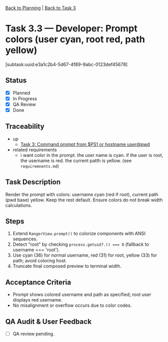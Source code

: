<!--
SPDX-License-Identifier: AGPL-3.0-only + AI-GPL-Addendum
Copyright (c) 2025 The Web4Articles Authors
Copyleft: See AGPLv3 (./LICENSE) and AI-GPL Addendum (./AI-GPL.md)
Backlinks: /LICENSE , /AI-GPL.md
Use of `scrum.pmo` roles/process docs with AI is subject to AI-GPL copyleft unless dual-licensed.
-->

[Back to Planning](./planning.md) | [Back to Task 3](./task-3.md)

# Task 3.3 — Developer: Prompt colors (user cyan, root red, path yellow)

[subtask:uuid:e3a1c2b4-5d67-4f89-9abc-0123def45678]

## Status
- [x] Planned
- [x] In Progress
 - [x] QA Review
 - [x] Done

## Traceability
- up
  - [Task 3: Command prompt from $PS1 or hostname user@pwd](./task-3.md)
- related requirements
  - i want color in the prompt. the user name is cyan. if the user is root, the username is red. the current patth is yellow. (see `requiremnents.md`)

## Task Description
Render the prompt with colors: username cyan (red if root), current path (pwd base) yellow. Keep the rest default. Ensure colors do not break width calculations.

## Steps
1. Extend `RangerView.prompt()` to colorize components with ANSI sequences.
2. Detect "root" by checking `process.getuid?.() === 0` (fallback to username === 'root').
3. Use cyan (36) for normal username, red (31) for root, yellow (33) for path; avoid coloring host.
4. Truncate final composed preview to terminal width.

## Acceptance Criteria
- Prompt shows colored username and path as specified; root user displays red username.
- No misalignment or overflow occurs due to color codes.

## QA Audit & User Feedback
- [ ] QA review pending.


